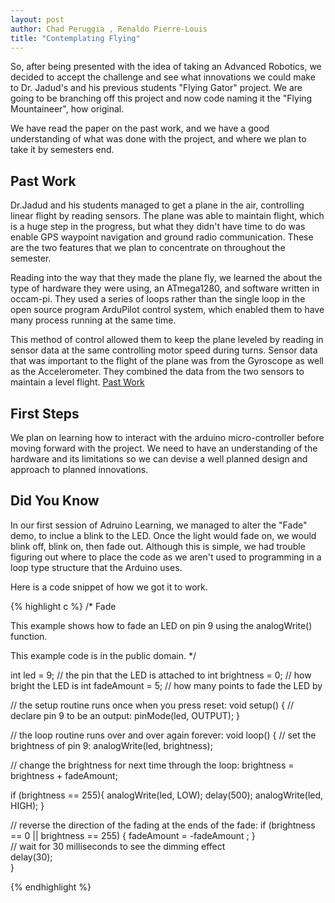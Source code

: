 ```yaml
---
layout: post
author: Chad Peruggia , Renaldo Pierre-Louis
title: "Contemplating Flying"
---
```


So, after being presented with the idea of taking an Advanced Robotics, we decided to accept the challenge and see what innovations we could make to Dr. Jadud's and his previous students "Flying Gator" project.  We are going to be branching off this project and now code naming it the "Flying Mountaineer", how original. 

We have read the paper on the past work, and we have a good understanding of what was done with the project, and where we plan to take it by semesters end.

## Past Work

Dr.Jadud and his students managed to get a plane in the air, controlling linear flight by reading sensors.  The plane was able to maintain flight, which is a huge step in the progress, but what they didn't have time to do was enable GPS waypoint navigation and ground radio communication.  These are the two features that we plan to concentrate on throughout the semester. 

Reading into the way that they made the plane fly, we learned the about the type of hardware they were using, an ATmega1280, and software written in occam-pi.  They used a series of loops rather than the single loop in the open source program ArduPilot control system, which enabled them to have many process running at the same time.

This method of control allowed them to keep the plane leveled by reading in sensor data at the same controlling motor speed during turns.  Sensor data that was important to the flight of the plane was from the Gyroscope as well as the Accelerometer.  They combined the data from the two sensors to maintain a level flight.  [Past Work](http://rockalypse.org/blogs/flyinggator)

## First Steps

We plan on learning how to interact with the arduino micro-controller before moving forward with the project.  We need to have an understanding of the hardware and its limitations so we can devise a well planned design and approach to planned innovations.

## Did You Know

In our first session of Adruino Learning, we managed to alter the "Fade" demo, to inclue a blink to the LED.  Once the light would fade on, we would blink off, blink on, then fade out.  Although this is simple, we had trouble figuring out where to place the code as we aren't used to programming in a loop type structure that the Arduino uses.

Here is a code snippet of how we got it to work.

{% highlight c %}
/*
Fade

 This example shows how to fade an LED on pin 9
using the analogWrite() function.

 This example code is in the public domain.
*/

int led = 9;           // the pin that the LED is attached to
int brightness = 0;    // how bright the LED is
int fadeAmount = 5;    // how many points to fade the LED by

// the setup routine runs once when you press reset:
void setup()  { 
  // declare pin 9 to be an output:
  pinMode(led, OUTPUT);
} 

// the loop routine runs over and over again forever:
void loop()  { 
  // set the brightness of pin 9:
  analogWrite(led, brightness);    

  // change the brightness for next time through the loop:
  brightness = brightness + fadeAmount;
  
  if (brightness == 255){
    analogWrite(led, LOW);
    delay(500);
    analogWrite(led, HIGH);
  }
  
  // reverse the direction of the fading at the ends of the fade: 
  if (brightness == 0 || brightness == 255) {
    fadeAmount = -fadeAmount ; 
  }     
  // wait for 30 milliseconds to see the dimming effect    
  delay(30);  
}

{% endhighlight %}